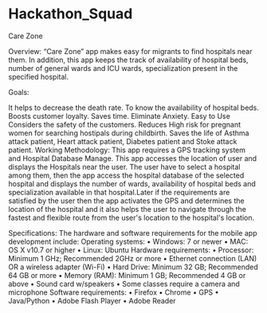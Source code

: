 # Hackathon_Squad
Care Zone

Overview: “Care Zone” app makes easy for migrants to find hospitals near them. In addition, this app keeps the track of availability of hospital beds, number of general wards and ICU wards, specialization present in the specified hospital.

Goals:

It helps to decrease the death rate.
To know the availability of hospital beds.
Boosts customer loyalty.
Saves time.
Eliminate Anxiety.
Easy to Use
Considers the safety of the customers.
Reduces High risk for pregnant women for searching hostipals during childbirth.
Saves the life of Asthma attack patient, Heart attack patient, Diabetes patient and Stoke attack patient.
Working Methodology: This app requires a GPS tracking system and Hospital Database Manage. This app accesses the location of user and displays the Hospitals near the user. The user have to select a hospital among them, then the app access the hospital database of the selected hospital and displays the number of wards, availability of hospital beds and specialization available in that hospital.Later if the requirements are satisfied by the user then the app activates the GPS and determines the location of the hospital and it also helps the user to navigate through the fastest and flexible route from the user's location to the hospital's location.

Specifications: The hardware and software requirements for the mobile app development include: Operating systems: • Windows: 7 or newer • MAC: OS X v10.7 or higher • Linux: Ubuntu Hardware requirements: • Processor: Minimum 1 GHz; Recommended 2GHz or more • Ethernet connection (LAN) OR a wireless adapter (Wi-Fi) • Hard Drive: Minimum 32 GB; Recommended 64 GB or more • Memory (RAM): Minimum 1 GB; Recommended 4 GB or above • Sound card w/speakers • Some classes require a camera and microphone Software requirements: • Firefox • Chrome • GPS • Java/Python • Adobe Flash Player • Adobe Reader
